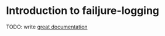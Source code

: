 # Introduction to failjure-logging

TODO: write [great documentation](http://jacobian.org/writing/what-to-write/)
